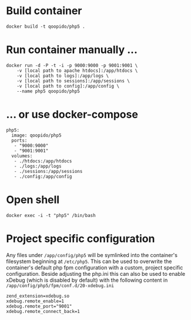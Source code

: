 # Build container #
```
docker build -t qoopido/php5 .
```

# Run container manually ... #
```
docker run -d -P -t -i -p 9000:9000 -p 9001:9001 \
	-v [local path to apache htdocs]:/app/htdocs \
	-v [local path to logs]:/app/logs \
	-v [local path to sessions]:/app/sessions \
	-v [local path to config]:/app/config \
	--name php5 qoopido/php5
```

# ... or use docker-compose #
```
php5:
  image: qoopido/php5
  ports:
   - "9000:9000"
   - "9001:9001"
  volumes:
   - ./htdocs:/app/htdocs
   - ./logs:/app/logs
   - ./sessions:/app/sessions
   - ./config:/app/config
```

# Open shell #
```
docker exec -i -t "php5" /bin/bash
```

# Project specific configuration #
Any files under ```/app/config/php5``` will be symlinked into the container's filesystem beginning at ```/etc/php5```. This can be used to overwrite the container's default php fpm configuration with a custom, project specific configuration. Beside adjusting the php.ini this can also be used to enable xDebug (which is disabled by default) with the following content in ```/app/config/php5/fpm/conf.d/20-xdebug.ini```

```
zend_extension=xdebug.so
xdebug.remote_enable=1
xdebug.remote_port="9001"
xdebug.remote_connect_back=1
```